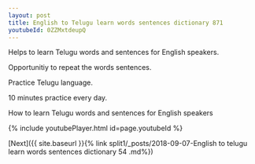 ```yaml
---
layout: post
title: English to Telugu learn words sentences dictionary 871 
youtubeId: 0ZZMxtdeupQ
---
```

 
 
Helps to learn Telugu words and sentences for English speakers.

Opportunitiy to repeat the words sentences. 

Practice Telugu language. 
 
10 minutes practice every day. 
 
How to learn Telugu words and sentences for English speakers 
 
{% include youtubePlayer.html id=page.youtubeId %}
 
 
[Next]({{ site.baseurl }}{% link  split1/_posts/2018-09-07-English to telugu learn words sentences dictionary 54 .md%})
 
